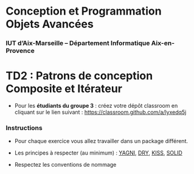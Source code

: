 # Conception et Programmation Objets Avancées

### IUT d’Aix-Marseille – Département Informatique Aix-en-Provence

# TD2 : Patrons de conception Composite et Itérateur

* Pour les **étudiants du groupe 3** : créez votre dépôt classroom en cliquant sur le lien suivant : https://classroom.github.com/a/lyxedq5j

### Instructions
* Pour chaque exercice vous allez travailler dans un package différent.

* Les principes à respecter (au minimum) : [YAGNI](https://en.wikipedia.org/wiki/You_aren%27t_gonna_need_it), [DRY](https://en.wikipedia.org/wiki/Don't_repeat_yourself), [KISS](https://en.wikipedia.org/wiki/KISS_principle), [SOLID](http://pageperso.lif.univ-mrs.fr/~petru.valicov/Cours/M3105/POA_x4.pdf)

* Respectez les conventions de nommage

